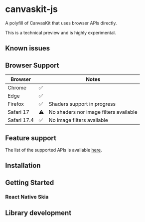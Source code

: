 # canvaskit-js
A polyfill of CanvasKit that uses browser APIs directly.

This is a technical preview and is highly experimental.

## Known issues

## Browser Support

| Browser     |   | Notes                                  |
|-------------|---|----------------------------------------|
| Chrome      | ✅ |                                        |
| Edge        | ✅ |                                        |
| Firefox     | ✅ | Shaders support in progress            |
| Safari 17   | ⚠️ | No shaders nor image filters available  |
| Safari 17.4 | ✅ | No image filters available             |

## Feature support

The list of the supported APIs is available [here](docs/api/support.md).

## Installation

## Getting Started

### React Native Skia

## Library development